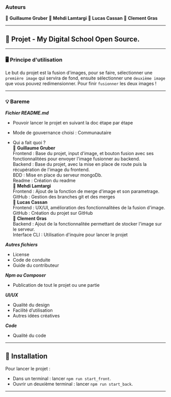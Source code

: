 ### Auteurs

👤 **Guillaume Gruber**
👤 **Mehdi Lamtargi**
👤 **Lucas Cassan**
👤 **Clement Gras**

---

## 📎 Projet - My Digital School Open Source.

---

### 🖥   **Principe d'utilisation**

Le but du projet est la fusion d'images, pour se faire, sélectionner une `première image` qui servira de fond, ensuite sélectionner une `deuxième image` que vous pouvez redimensionner.
Pour finir `fusionner` les deux images !

---

### 💡 Bareme

**_Fichier README.md_** <br>
  - Pouvoir lancer le projet en suivant la doc étape par étape <br>
  - Mode de gouvernance choisi : Communautaire <br>

  - Qui a fait quoi ? <br>
  👤 **Guillaume Gruber** <br>
  Frontend : Base du projet, input d'image, et bouton fusion avec ses fonctionnalitées pour envoyer l'image fusionner au backend. <br>
  Backend : Base du projet, avec la mise en place de route puis la récupération de l'image du frontend.<br>
  BDD : Mise en place du serveur mongoDb. <br>
  Readme : Création du readme <br>
  👤 **Mehdi Lamtargi** <br>
  Frontend : Ajout de la fonction de merge d'image et son parametrage. <br>
  GitHub : Gestion des branches git et des merges <br>
  👤 **Lucas Cassan** <br>
  Frontend : UX/UI, amélioration des fonctionnalitées de la fusion d'image. <br>
  GitHub : Création du projet sur GitHub<br>
  👤 **Clement Gras** <br>
  Backend : Ajout de la fonctionnalitée permettant de stocker l'image sur le serveur. <br>
  Interface CLI : Utilisation d'inquire pour lancer le projet

**_Autres fichiers_** <br>
  - License<br>
  - Code de conduite<br>
  - Guide du contributeur<br>

**_Npm ou Composer_** <br>
  - Publication de tout le projet ou une partie<br>

**_UI/UX_** <br>
  - Qualité du design<br>
  - Facilité d’utilisation<br>
  - Autres idées créatives<br>

**_Code_** <br>
  - Qualité du code<br>

---

## 🔨 Installation

Pour lancer le projet :

- Dans un terminal : lancer `npm run start_front`.
- Ouvrir un deuxième terminal : lancer `npm run start_back`.

---
